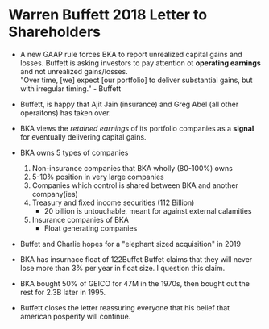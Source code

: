 # Warren Buffett 2018 Letter to Shareholders

- A new GAAP rule forces BKA to report unrealized capital gains and losses. Buffett is asking investors to pay attention ot **operating earnings** and not unrealized gains/losses.  
"Over time, [we] expect [our portfolio] to deliver substantial gains, but with irregular timing." - Buffett

- Buffett, is happy that Ajit Jain (insurance) and Greg Abel (all other operaitons) has taken over.

- BKA views the *retained earnings* of its portfolio companies as a **signal** for eventually delivering capital gains.

- BKA owns 5 types of companies
	1. Non-insurance companies that BKA wholly (80-100%) owns
	2. 5-10% position in very large companies
	3. Companies which control is shared between BKA and another company(ies)
	4. Treasury and fixed income securities (112 Billion)
		- 20 billion is untouchable, meant for against external calamities
	5. Insurance companies of BKA
		- Float generating companies

- Buffet and Charlie hopes for a "elephant sized acquisition" in 2019

- BKA has insurnace float of 122Buffet Buffet claims that they will never lose more than 3% per year in float size. I question this claim.

- BKA bought 50% of GEICO for 47M in the 1970s, then bought out the rest for 2.3B later in 1995.

- Buffett closes the letter reassuring everyone that his belief that american posperity will continue.
